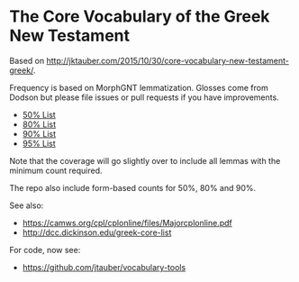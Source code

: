 # The Core Vocabulary of the Greek New Testament

Based on <http://jktauber.com/2015/10/30/core-vocabulary-new-testament-greek/>.

Frequency is based on MorphGNT lemmatization. Glosses come from Dodson but
please file issues or pull requests if you have improvements.

* [50% List](https://raw.githubusercontent.com/jtauber/core-gnt-vocab/master/lemma_50.txt)
* [80% List](https://raw.githubusercontent.com/jtauber/core-gnt-vocab/master/lemma_80.txt)
* [90% List](https://raw.githubusercontent.com/jtauber/core-gnt-vocab/master/lemma_90.txt)
* [95% List](https://raw.githubusercontent.com/jtauber/core-gnt-vocab/master/lemma_95.txt)

Note that the coverage will go slightly over to include all lemmas with the minimum count required.

The repo also include form-based counts for 50%, 80% and 90%.

See also:

* https://camws.org/cpl/cplonline/files/Majorcplonline.pdf
* http://dcc.dickinson.edu/greek-core-list

For code, now see:

* https://github.com/jtauber/vocabulary-tools
